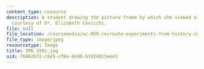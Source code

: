 ```yaml
---
content_type: resource
description: A student drawing the picture frame by which she viewed a lute. Photo
  courtesy of Dr. Elizabeth Cavicchi.
file: null
file_location: /coursemedia/ec-050-recreate-experiments-from-history-inform-the-future-from-the-past-galileo-january-iap-2010/76862b72c8e5cf6e8e90b7d24015eee3_IMG_3591.jpg
file_type: image/jpeg
resourcetype: Image
title: IMG_3591.jpg
uid: 76862b72-c8e5-cf6e-8e90-b7d24015eee3
---
```

